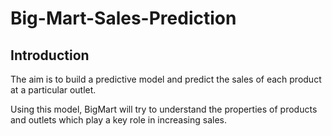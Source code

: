 # Big-Mart-Sales-Prediction

## Introduction
The aim is to build a predictive model and predict the sales of each product at a particular outlet.

Using this model, BigMart will try to understand the properties of products and outlets which play a key role in increasing sales.
